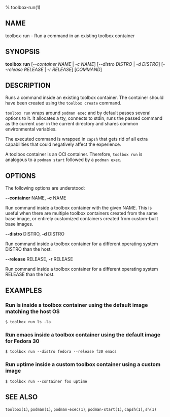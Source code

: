 % toolbox-run(1)

## NAME
toolbox\-run - Run a command in an existing toolbox container

## SYNOPSIS
**toolbox run** [*--container NAME* | *-c NAME*]
            [*--distro DISTRO* | *-d DISTRO*]
            [*--release RELEASE* | *-r RELEASE*] [*COMMAND*]

## DESCRIPTION

Runs a command inside an existing toolbox container. The container should have
been created using the `toolbox create` command.

`toolbox run` wraps around `podman exec` and by default passes several options
to it. It allocates a tty, connects to stdin, runs the passed command as the
current user in the current directory and shares common environmental
variables.

The executed command is wrapped in `capsh` that gets rid of all extra
capabilities that could negatively affect the experience.

A toolbox container is an OCI container. Therefore, `toolbox run` is analogous
to a `podman start` followed by a `podman exec`.

## OPTIONS ##

The following options are understood:

**--container** NAME, **-c** NAME

Run command inside a toolbox container with the given NAME. This is useful
when there are multiple toolbox containers created from the same base image,
or entirely customized containers created from custom-built base images.

**--distro** DISTRO, **-d** DISTRO

Run command inside a toolbox container for a different operating system DISTRO
than the host.

**--release** RELEASE, **-r** RELEASE

Run command inside a toolbox container for a different operating system
RELEASE than the host.

## EXAMPLES

### Run ls inside a toolbox container using the default image matching the host OS

```
$ toolbox run ls -la
```

### Run emacs inside a toolbox container using the default image for Fedora 30

```
$ toolbox run --distro fedora --release f30 emacs
```

### Run uptime inside a custom toolbox container using a custom image

```
$ toolbox run --container foo uptime
```

## SEE ALSO

`toolbox(1)`, `podman(1)`, `podman-exec(1)`, `podman-start(1)`, `capsh(1)`,
`sh(1)`
